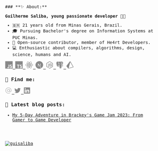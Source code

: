 <samp>
### **✨ About:**

**Guilherme Saliba, young passionate developer** 🧑‍💻

-   🇧🇷  21 years old from Minas Gerais, Brazil. <br>
- 🎓 Pursuing Bachelor's degree on Information Systems at PUC Minas.  <br>
- 💜 Open-source contributor, member of He4rt Developers.  <br>
- 💻 Enthusiastic about compilers, algorithms, design, science, humans and AI.

<a href="https://www.javascript.com" target="_blank" rel="noreferrer noopener">
  <img src="https://raw.githubusercontent.com/0xShapeShifter/dev-story/master/public/images/skills/core/javascript.svg" alt="JavaScript" width="25" height="25" />
</a>
<a href="https://www.typescriptlang.org" target="_blank" rel="noreferrer noopener">
  <img src="https://raw.githubusercontent.com/0xShapeShifter/dev-story/master/public/images/skills/core/typescript.svg" alt="Typescript" width="25" height="25" />
</a> 
<a href="https://reactjs.org" target="_blank" rel="noreferrer noopener">
  <img src="https://raw.githubusercontent.com/0xShapeShifter/dev-story/master/public/images/skills/frontend/react.svg" alt="React" width="25" height="25" />
</a>
<a href="https://nextjs.org" target="_blank" rel="noreferrer noopener">
  <img src="https://raw.githubusercontent.com/0xShapeShifter/dev-story/master/public/images/skills/frontend/nextjs.svg" alt="NextJS" width="25" height="25" />
</a>
<a href="https://nodejs.org" target="_blank" rel="noreferrer noopener">
  <img src="https://raw.githubusercontent.com/0xShapeShifter/dev-story/master/public/images/skills/backend/nodejs.svg" alt="NodeJS" width="25" height="25" />
</a>
<a href="https://www.postgresql.org" target="_blank" rel="noreferrer noopener">
  <img src="https://raw.githubusercontent.com/0xShapeShifter/dev-story/master/public/images/skills/backend/postgresql.svg" alt="PostgreSQL" width="25" height="25" />
</a>
<a href="http://prisma.io" target="_blank" rel="noreferrer noopener">
  <img src="https://raw.githubusercontent.com/0xShapeShifter/dev-story/master/public/images/skills/backend/prisma.svg" alt="Prisma" width="25" height="25" />
</a>


### **💌 Find me:**
<a href="mailto:salibagui19@gmail.com" target="_blank" rel="noreferrer noopener">
  <img src="https://raw.githubusercontent.com/0xShapeShifter/dev-story/master/public/images/socials/at.svg" alt="Email" width="22" height="22" />
</a>
<a href="https://twitter.com/guisaliba1" target="_blank" rel="noreferrer noopener">
  <img src="https://raw.githubusercontent.com/0xShapeShifter/dev-story/master/public/images/socials/twitter.svg" alt="Twitter" width="22" height="22" />
</a>
<a href="https://www.linkedin.com/in/guisaliba" target="_blank" rel="noreferrer noopener">
  <img src="https://raw.githubusercontent.com/0xShapeShifter/dev-story/master/public/images/socials/linkedin.svg" alt="LinkedIn" width="22" height="22" />
</a>  

### **📕 Latest blog posts:**
<!-- BLOG:START -->
- [My 5-Day Adventure in Brackey's Game Jam 2023: From Gamer to Game Developer](https://dev.to/guisaliba/my-5-day-adventure-in-brackeys-game-jam-2023-from-gamer-to-game-developer-3d21)
<!-- BLOG:END -->

<br>
<br>

[![guisaliba](https://github-readme-stats.vercel.app/api/top-langs/?username=guisaliba&layout=compact&theme=tokyonight&hide=html,css&show_icons=true)](https://github.com/anuraghazra/github-readme-stats)

</samp>

